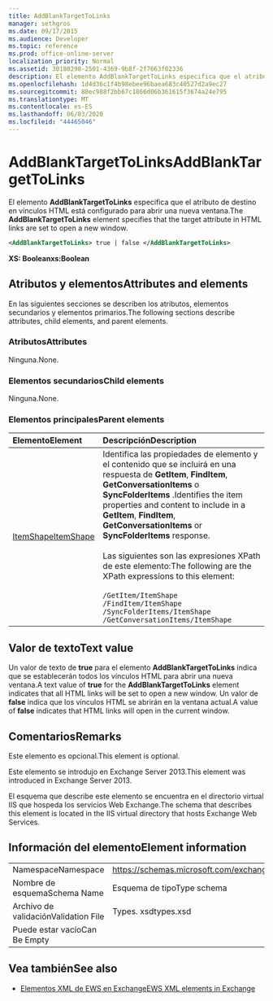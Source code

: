 ```yaml
---
title: AddBlankTargetToLinks
manager: sethgros
ms.date: 09/17/2015
ms.audience: Developer
ms.topic: reference
ms.prod: office-online-server
localization_priority: Normal
ms.assetid: 30180298-2501-4369-9b8f-2f7663f02336
description: El elemento AddBlankTargetToLinks especifica que el atributo de destino en vínculos HTML está configurado para abrir una nueva ventana.
ms.openlocfilehash: 1d4d36c1f4b98ebee96baea683c40527d2a9ec27
ms.sourcegitcommit: 88ec988f2bb67c1866d06b361615f3674a24e795
ms.translationtype: MT
ms.contentlocale: es-ES
ms.lasthandoff: 06/03/2020
ms.locfileid: "44465046"
---
```

# <a name="addblanktargettolinks"></a><span data-ttu-id="f3648-103">AddBlankTargetToLinks</span><span class="sxs-lookup"><span data-stu-id="f3648-103">AddBlankTargetToLinks</span></span>

<span data-ttu-id="f3648-104">El elemento **AddBlankTargetToLinks** especifica que el atributo de destino en vínculos HTML está configurado para abrir una nueva ventana.</span><span class="sxs-lookup"><span data-stu-id="f3648-104">The **AddBlankTargetToLinks** element specifies that the target attribute in HTML links are set to open a new window.</span></span> 
  
```XML
<AddBlankTargetToLinks> true | false </AddBlankTargetToLinks>
```

<span data-ttu-id="f3648-105">**XS: Boolean**</span><span class="sxs-lookup"><span data-stu-id="f3648-105">**xs:Boolean**</span></span>

## <a name="attributes-and-elements"></a><span data-ttu-id="f3648-106">Atributos y elementos</span><span class="sxs-lookup"><span data-stu-id="f3648-106">Attributes and elements</span></span>

<span data-ttu-id="f3648-107">En las siguientes secciones se describen los atributos, elementos secundarios y elementos primarios.</span><span class="sxs-lookup"><span data-stu-id="f3648-107">The following sections describe attributes, child elements, and parent elements.</span></span>
  
### <a name="attributes"></a><span data-ttu-id="f3648-108">Atributos</span><span class="sxs-lookup"><span data-stu-id="f3648-108">Attributes</span></span>

<span data-ttu-id="f3648-109">Ninguna.</span><span class="sxs-lookup"><span data-stu-id="f3648-109">None.</span></span>
  
### <a name="child-elements"></a><span data-ttu-id="f3648-110">Elementos secundarios</span><span class="sxs-lookup"><span data-stu-id="f3648-110">Child elements</span></span>

<span data-ttu-id="f3648-111">Ninguna.</span><span class="sxs-lookup"><span data-stu-id="f3648-111">None.</span></span>
  
### <a name="parent-elements"></a><span data-ttu-id="f3648-112">Elementos principales</span><span class="sxs-lookup"><span data-stu-id="f3648-112">Parent elements</span></span>

|<span data-ttu-id="f3648-113">**Elemento**</span><span class="sxs-lookup"><span data-stu-id="f3648-113">**Element**</span></span>|<span data-ttu-id="f3648-114">**Descripción**</span><span class="sxs-lookup"><span data-stu-id="f3648-114">**Description**</span></span>|
|:-----|:-----|
|[<span data-ttu-id="f3648-115">ItemShape</span><span class="sxs-lookup"><span data-stu-id="f3648-115">ItemShape</span></span>](itemshape.md) <br/> | <span data-ttu-id="f3648-116">Identifica las propiedades de elemento y el contenido que se incluirá en una respuesta de **GetItem**, **FindItem**, **GetConversationItems** o **SyncFolderItems** .</span><span class="sxs-lookup"><span data-stu-id="f3648-116">Identifies the item properties and content to include in a **GetItem**, **FindItem**, **GetConversationItems** or **SyncFolderItems** response.</span></span><br/><br/>  <span data-ttu-id="f3648-117">Las siguientes son las expresiones XPath de este elemento:</span><span class="sxs-lookup"><span data-stu-id="f3648-117">The following are the XPath expressions to this element:</span></span><br/><br/>  `/GetItem/ItemShape` <br/>  `/FindItem/ItemShape` <br/>  `/SyncFolderItems/ItemShape` <br/>  `/GetConversationItems/ItemShape` <br/> |
   
## <a name="text-value"></a><span data-ttu-id="f3648-118">Valor de texto</span><span class="sxs-lookup"><span data-stu-id="f3648-118">Text value</span></span>

<span data-ttu-id="f3648-119">Un valor de texto de **true** para el elemento **AddBlankTargetToLinks** indica que se establecerán todos los vínculos HTML para abrir una nueva ventana.</span><span class="sxs-lookup"><span data-stu-id="f3648-119">A text value of **true** for the **AddBlankTargetToLinks** element indicates that all HTML links will be set to open a new window.</span></span> <span data-ttu-id="f3648-120">Un valor de **false** indica que los vínculos HTML se abrirán en la ventana actual.</span><span class="sxs-lookup"><span data-stu-id="f3648-120">A value of **false** indicates that HTML links will open in the current window.</span></span> 
  
## <a name="remarks"></a><span data-ttu-id="f3648-121">Comentarios</span><span class="sxs-lookup"><span data-stu-id="f3648-121">Remarks</span></span>

<span data-ttu-id="f3648-122">Este elemento es opcional.</span><span class="sxs-lookup"><span data-stu-id="f3648-122">This element is optional.</span></span>
  
<span data-ttu-id="f3648-123">Este elemento se introdujo en Exchange Server 2013.</span><span class="sxs-lookup"><span data-stu-id="f3648-123">This element was introduced in Exchange Server 2013.</span></span>
  
<span data-ttu-id="f3648-124">El esquema que describe este elemento se encuentra en el directorio virtual IIS que hospeda los servicios Web Exchange.</span><span class="sxs-lookup"><span data-stu-id="f3648-124">The schema that describes this element is located in the IIS virtual directory that hosts Exchange Web Services.</span></span>
  
## <a name="element-information"></a><span data-ttu-id="f3648-125">Información del elemento</span><span class="sxs-lookup"><span data-stu-id="f3648-125">Element information</span></span>

|||
|:-----|:-----|
|<span data-ttu-id="f3648-126">Namespace</span><span class="sxs-lookup"><span data-stu-id="f3648-126">Namespace</span></span>  <br/> |https://schemas.microsoft.com/exchange/services/2006/types  <br/> |
|<span data-ttu-id="f3648-127">Nombre de esquema</span><span class="sxs-lookup"><span data-stu-id="f3648-127">Schema Name</span></span>  <br/> |<span data-ttu-id="f3648-128">Esquema de tipo</span><span class="sxs-lookup"><span data-stu-id="f3648-128">Type schema</span></span>  <br/> |
|<span data-ttu-id="f3648-129">Archivo de validación</span><span class="sxs-lookup"><span data-stu-id="f3648-129">Validation File</span></span>  <br/> |<span data-ttu-id="f3648-130">Types. xsd</span><span class="sxs-lookup"><span data-stu-id="f3648-130">types.xsd</span></span>  <br/> |
|<span data-ttu-id="f3648-131">Puede estar vacío</span><span class="sxs-lookup"><span data-stu-id="f3648-131">Can Be Empty</span></span>  <br/> ||
   
## <a name="see-also"></a><span data-ttu-id="f3648-132">Vea también</span><span class="sxs-lookup"><span data-stu-id="f3648-132">See also</span></span>

- [<span data-ttu-id="f3648-133">Elementos XML de EWS en Exchange</span><span class="sxs-lookup"><span data-stu-id="f3648-133">EWS XML elements in Exchange</span></span>](ews-xml-elements-in-exchange.md)

